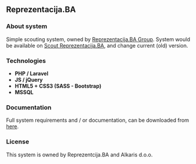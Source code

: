 ## Reprezentacija.BA

### About system

Simple scouting system, owned by [Reprezentacija.BA Group](https://reprezentacija.ba). System would be available on [Scout Reprezentacija.BA](https::scout.reprezentacija.ba), and change current (old) version.

### Technologies

- **PHP / Laravel**
- **JS / jQuery**
- **HTML5 + CSS3 (SASS - Bootstrap)**
- **MSSQL**

### Documentation

Full system requirements and / or documentation, can be downloaded from [here](https://github.com/aladinkapic/scout-reprezentacija.ba/blob/master/storage/Documentation/Technical%20documentation.pdf).

### License

This system is owned by Reprezentcija.BA and Alkaris d.o.o.
